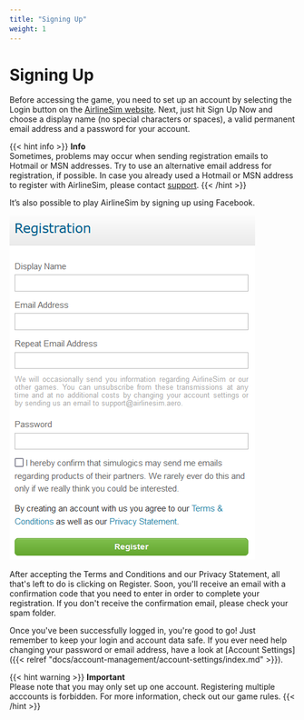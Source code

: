 ```yaml
---
title: "Signing Up"
weight: 1
---
```


# Signing Up

Before accessing the game, you need to set up an account by selecting the Login button on the [AirlineSim website](https://www.airlinesim.aero/en/). Next, just hit Sign Up Now and choose a display name (no special characters or spaces), a valid permanent email address and a password for your account.

{{< hint info >}}
**Info**  
Sometimes, problems may occur when sending registration emails to Hotmail or MSN addresses. Try to use an alternative email address for registration, if possible. In case you already used a Hotmail or MSN address to register with AirlineSim, please contact [support](https://www.airlinesim.aero/blog/pages/support/).
{{< /hint >}}

It’s also possible to play AirlineSim by signing up using Facebook.

![Account Registration Page](register_01.png "Account Registration Page")

After accepting the Terms and Conditions and our Privacy Statement, all that's left to do is clicking on Register. Soon, you'll receive an email with a confirmation code that you need to enter in order to complete your registration. If you don't receive the confirmation email, please check your spam folder. 

Once you've been successfully logged in, you're good to go! Just remember to keep your login and account data safe. If you ever need help changing your password or email address, have a look at [Account Settings]({{< relref "docs/account-management/account-settings/index.md" >}}).

{{< hint warning >}}
**Important**  
Please note that you may only set up one account. Registering multiple acccounts is forbidden. For more information, check out our game rules.
{{< /hint >}}
